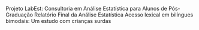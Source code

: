 Projeto LabEst: Consultoria em Análise Estatística para Alunos de Pós-Graduação
Relatório Final da Análise Estatística
Acesso lexical em bilíngues bimodais: Um estudo com crianças surdas
